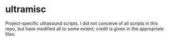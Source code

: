 # ultramisc
Project-specific ultrasound scripts. I did not conceive of all scripts in this repo, but have modified all to some extent; credit is given in the appropriate files.